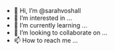 - 👋 Hi, I’m @sarahvoshall
- 👀 I’m interested in ...
- 🌱 I’m currently learning ...
- 💞️ I’m looking to collaborate on ...
- 📫 How to reach me ...

<!---
sarahvoshall/sarahvoshall is a ✨ special ✨ repository because its `README.md` (this file) appears on your GitHub profile.
You can click the Preview link to take a look at your changes.
--->
